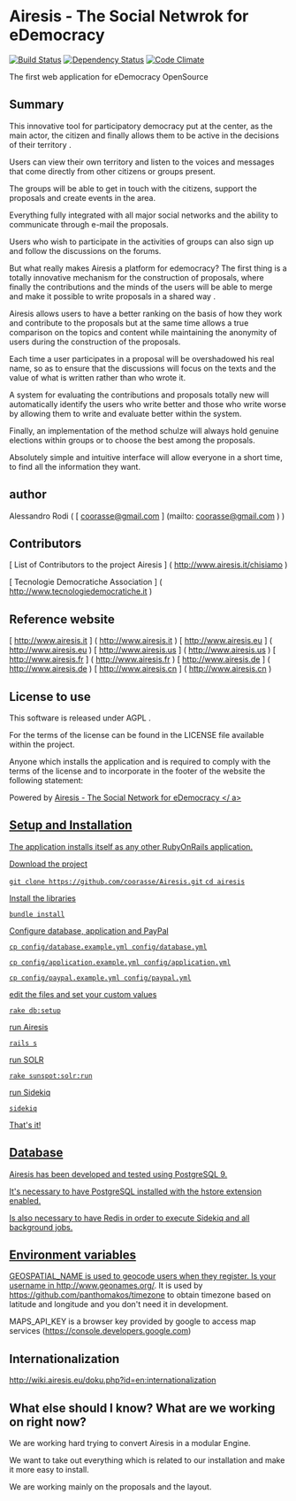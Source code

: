 Airesis - The Social Netwrok for eDemocracy
===========================================
[![Build Status](https://travis-ci.org/coorasse/Airesis.svg?branch=staging)](https://travis-ci.org/coorasse/Airesis)
[![Dependency Status](https://gemnasium.com/coorasse/Airesis.svg)](https://gemnasium.com/coorasse/Airesis)
[![Code Climate](https://codeclimate.com/repos/547c8dd16956804e660ee4a3/badges/40feae106fc5c88511e8/gpa.svg)](https://codeclimate.com/repos/547c8dd16956804e660ee4a3/feed)

The first web application for eDemocracy OpenSource

Summary
--------
This innovative tool for participatory democracy put at the center, as the main actor, the citizen and finally allows them to be active in the decisions of their territory .

Users can view their own territory and listen to the voices and messages that come directly from other citizens or groups present.

The groups will be able to get in touch with the citizens, support the proposals and create events in the area.

Everything fully integrated with all major social networks and the ability to communicate through e-mail the proposals.

Users who wish to participate in the activities of groups can also sign up and follow the discussions on the forums.

But what really makes Airesis a platform for edemocracy?
The first thing is a totally innovative mechanism for the construction of proposals, where finally the contributions and the minds of the users will be able to merge and make it possible to write proposals in a shared way .

Airesis allows users to have a better ranking on the basis of how they work and contribute to the proposals but at the same time allows a true comparison on the topics and content while maintaining the anonymity of users during the construction of the proposals.

Each time a user participates in a proposal will be overshadowed his real name, so as to ensure that the discussions will focus on the texts and the value of what is written rather than who wrote it.

A system for evaluating the contributions and proposals totally new will automatically identify the users who write better and those who write worse by allowing them to write and evaluate better within the system.

Finally, an implementation of the method schulze will always hold genuine elections within groups or to choose the best among the proposals.

Absolutely simple and intuitive interface will allow everyone in a short time, to find all the information they want.

author
-----------
Alessandro Rodi ( [ coorasse@gmail.com ] (mailto: coorasse@gmail.com ) )

Contributors
------------------
[ List of Contributors to the project Airesis ] ( http://www.airesis.it/chisiamo )

[ Tecnologie Democratiche Association  ] ( http://www.tecnologiedemocratiche.it )

Reference website
-------
[ http://www.airesis.it ] ( http://www.airesis.it )
[ http://www.airesis.eu ] ( http://www.airesis.eu )
[ http://www.airesis.us ] ( http://www.airesis.us )
[ http://www.airesis.fr ] ( http://www.airesis.fr )
[ http://www.airesis.de ] ( http://www.airesis.de )
[ http://www.airesis.cn ] ( http://www.airesis.cn )



License to use
--------------

This software is released under AGPL .

For the terms of the license can be found in the LICENSE file available within the project.

Anyone which installs the application and is required to comply with the terms of the license and to incorporate in the footer of the website the following statement:

Powered by <a href="http://www.airesis.eu"> Airesis - The Social Network for eDemocracy </ a>


Setup and Installation
----------------------

The application installs itself as any other RubyOnRails application.

Download the project

`git clone https://github.com/coorasse/Airesis.git`
`cd airesis`

Install the libraries

`bundle install`

Configure database, application and PayPal

`cp config/database.example.yml config/database.yml`

`cp config/application.example.yml config/application.yml`

`cp config/paypal.example.yml config/paypal.yml`

edit the files and set your custom values    
    
`rake db:setup`

run Airesis

`rails s`

run SOLR

`rake sunspot:solr:run`

run Sidekiq

`sidekiq`


That's it!


Database
--------

Airesis has been developed and tested using PostgreSQL 9.

It's necessary to have PostgreSQL installed with the hstore extension enabled.

Is also necessary to have Redis in order to execute Sidekiq and all background jobs.


Environment variables
---------------------

GEOSPATIAL_NAME is used to geocode users when they register. Is your username in http://www.geonames.org/.
It is used by https://github.com/panthomakos/timezone to obtain timezone based on latitude and longitude and you don't need it in development.

MAPS_API_KEY is a browser key provided by google to access map services (https://console.developers.google.com)

Internationalization
--------------------

http://wiki.airesis.eu/doku.php?id=en:internationalization

What else should I know? What are we working on right now?
------------------

We are working hard trying to convert Airesis in a modular Engine.

We want to take out everything which is related to our installation and make it more easy to install.

We are working mainly on the proposals and the layout.

